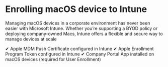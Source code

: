 # Enrolling macOS device to Intune


Managing macOS devices in a corporate environment has never been easier with Microsoft Intune. Whether you’re supporting a BYOD policy or deploying company-owned Macs, Intune offers a flexible and secure way to manage devices at scale


✔ Apple MDM Push Certificate configured in Intune
✔ Apple Enrollment Program Token configured in Intune
✔ Company Portal App installed on macOS devices (required for User Enrollment)

